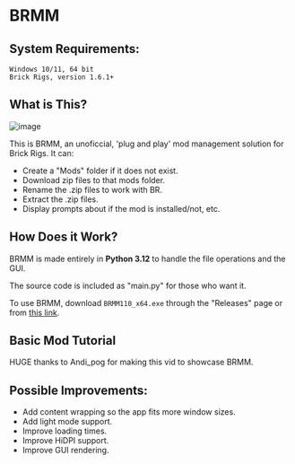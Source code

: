 # BRMM

## System Requirements:

```
Windows 10/11, 64 bit
Brick Rigs, version 1.6.1+
```


## What is This?

![image](https://github.com/anonymous-editor/BRMM/assets/74514726/5fbc4b7b-179e-4574-82fb-340ac1190fcf)

This is BRMM, an unoficcial, 'plug and play' mod management solution for Brick Rigs. It can:
- Create a "Mods" folder if it does not exist.
- Download zip files to that mods folder.
- Rename the .zip files to work with BR.
- Extract the .zip files.
- Display prompts about if the mod is installed/not, etc.


## How Does it Work?

BRMM is made entirely in **Python 3.12** to handle the file operations and the GUI.

The source code is included as "main.py" for those who want it.

To use BRMM, download `BRMM110_x64.exe` through the "Releases" page or from [this link](https://github.com/anonymous-editor/BRMM/releases/tag/1.0.0).

## Basic Mod Tutorial

HUGE thanks to Andi_pog for making this vid to showcase BRMM.



## Possible Improvements:
- Add content wrapping so the app fits more window sizes.
- Add light mode support.
- Improve loading times.
- Improve HiDPI support.
- Improve GUI rendering.

